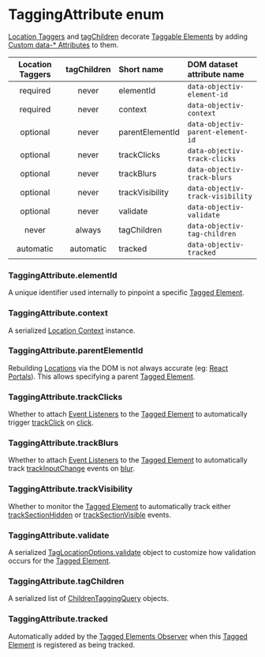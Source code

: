 # TaggingAttribute enum

[Location Taggers](/tracking/api-reference/location-taggers/overview.md) and [tagChildren](/tracking/api-reference/low-level/tagChildren.md) decorate [Taggable Elements](/tracking/core-concepts/tagging.md#taggable-elements) by adding [Custom data-* Attributes](https://developer.mozilla.org/en-US/docs/Web/HTML/Global_attributes/data-*) to them.

| Location Taggers | tagChildren   | Short name      | DOM dataset attribute name
| :-:              | :-:           | :--             | :--                                                                                       
| required         | never         | elementId       | `data-objectiv-element-id`
| required         | never         | context         | `data-objectiv-context`
| optional         | never         | parentElementId | `data-objectiv-parent-element-id`
| optional         | never         | trackClicks     | `data-objectiv-track-clicks`
| optional         | never         | trackBlurs      | `data-objectiv-track-blurs`
| optional         | never         | trackVisibility | `data-objectiv-track-visibility`
| optional         | never         | validate        | `data-objectiv-validate`
| never            | always        | tagChildren     | `data-objectiv-tag-children`
| automatic        | automatic     | tracked         | `data-objectiv-tracked`

### TaggingAttribute.elementId
A unique identifier used internally to pinpoint a specific [Tagged Element](/tracking/core-concepts/tagging.md#tagged-elements).

### TaggingAttribute.context
A serialized [Location Context](/taxonomy/location-contexts/overview.md) instance.

### TaggingAttribute.parentElementId
Rebuilding [Locations](/tracking/core-concepts/locations.md) via the DOM is not always accurate (eg: [React Portals](https://reactjs.org/docs/portals.html)). This allows specifying a parent [Tagged Element](/tracking/core-concepts/tagging.md#tagged-elements).

### TaggingAttribute.trackClicks
Whether to attach [Event Listeners](https://developer.mozilla.org/en-US/docs/Web/API/EventListener) to the [Tagged Element](/tracking/core-concepts/tagging.md#tagged-elements) to automatically trigger [trackClick](/tracking/api-reference/event-trackers/trackClick.md) on [click](https://developer.mozilla.org/en-US/docs/Web/API/Element/click_event).

### TaggingAttribute.trackBlurs
Whether to attach [Event Listeners](https://developer.mozilla.org/en-US/docs/Web/API/EventListener) to the [Tagged Element](/tracking/core-concepts/tagging.md#tagged-elements) to automatically track [trackInputChange](/tracking/api-reference/event-trackers/trackInputChange.md) events on [blur](https://developer.mozilla.org/en-US/docs/Web/API/Element/blur_event).

### TaggingAttribute.trackVisibility
Whether to monitor the [Tagged Element](/tracking/core-concepts/tagging.md#tagged-elements) to automatically track either [trackSectionHidden](/tracking/api-reference/event-trackers/trackSectionHidden.md) or [trackSectionVisible](/tracking/api-reference/event-trackers/trackSectionVisible.md) events.

### TaggingAttribute.validate
A serialized [TagLocationOptions.validate](/tracking/api-reference/globals/TagLocationOptions.md#optionsvalidate) object to customize how validation occurs for the [Tagged Element](/tracking/core-concepts/tagging.md#tagged-elements).

### TaggingAttribute.tagChildren
A serialized list of [ChildrenTaggingQuery](/tracking/api-reference/low-level/tagChildren.md#childrentaggingquery-parameter) objects.

### TaggingAttribute.tracked
Automatically added by the [Tagged Elements Observer](/tracking/core-concepts/trackers.md#tagged-elements-observer) when this [Tagged Element](/tracking/core-concepts/tagging.md#tagged-elements) is registered as being tracked.

